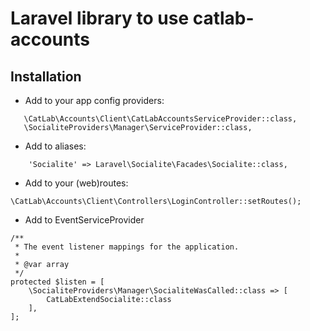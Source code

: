Laravel library to use catlab-accounts
======================================

Installation
------------
- Add to your app config providers:
```
   \CatLab\Accounts\Client\CatLabAccountsServiceProvider::class,
   \SocialiteProviders\Manager\ServiceProvider::class,
```
- Add to aliases:
```
    'Socialite' => Laravel\Socialite\Facades\Socialite::class,
```
- Add to your (web)routes:
```
\CatLab\Accounts\Client\Controllers\LoginController::setRoutes();
```

- Add to EventServiceProvider
```
/**
 * The event listener mappings for the application.
 *
 * @var array
 */
protected $listen = [
    \SocialiteProviders\Manager\SocialiteWasCalled::class => [
        CatLabExtendSocialite::class
    ],
];
```
